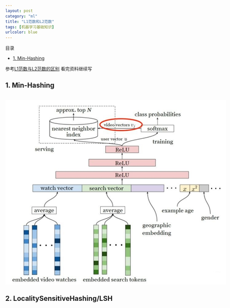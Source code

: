 ```yaml
---
layout: post
category: "ml"
title: "L1范数和L2范数"
tags: [机器学习基础知识]
urlcolor: blue
---
```


目录

<!-- TOC -->

- [1. Min-Hashing](#1-Min-Hashing)

<!-- /TOC -->

参考[L1范数与L2范数的区别](https://zhuanlan.zhihu.com/p/28023308) 看完资料继续写

## 1. Min-Hashing

<html>
<br/>
<img src='/assets/youtube-dnn-recall.png' style='max-height:578px;max-width:690px;'/>
<br/>
</html>

## 2. LocalitySensitiveHashing/LSH